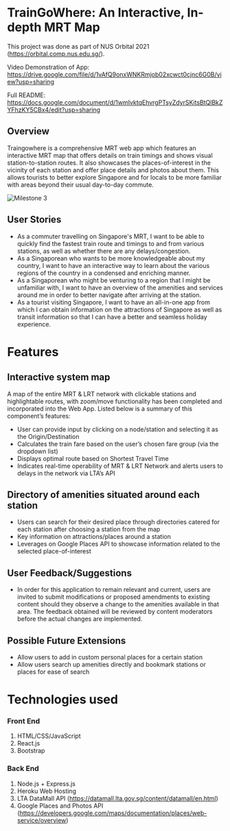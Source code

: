 # TrainGoWhere: An Interactive, In-depth MRT Map

This project was done as part of NUS Orbital 2021 (https://orbital.comp.nus.edu.sg/).

Video Demonstration of App: https://drive.google.com/file/d/1vAfQ9onxWNKRmjob02xcwct0cjnc6G0B/view?usp=sharing

Full README: https://docs.google.com/document/d/1wmIvktqEhvrgPTsyZdyrSKitsBtQlBkZYFhzKY5CBx4/edit?usp=sharing

## Overview

Traingowhere is a comprehensive MRT web app which features an interactive MRT map that offers details on train timings and shows visual station-to-station routes. It also showcases the places-of-interest in the vicinity of each station and offer place details and photos about them. This allows tourists to better explore Singapore and for locals to be more familiar with areas beyond their usual day-to-day commute.

![Milestone 3](https://user-images.githubusercontent.com/39799639/128197929-b3eda424-881c-423a-9dc3-67ddb4b86ee5.png)



## User Stories

- As a commuter travelling on Singapore's MRT, I want to be able to quickly find the fastest train route and timings to and from various stations, as well as whether there are any delays/congestion.
- As a Singaporean who wants to be more knowledgeable about my country, I want to have an interactive way to learn about the various regions of the country in a condensed and enriching manner.
- As a Singaporean who might be venturing to a region that I might be unfamiliar with, I want to have an overview of the amenities and services around me in order to better navigate after arriving at the station.
- As a tourist visiting Singapore, I want to have an all-in-one app from which I can obtain information on the attractions of Singapore as well as transit information so that I can have a better and seamless holiday experience.


# Features 

## Interactive system map
A map of the entire MRT & LRT network with clickable stations and highlightable routes, with zoom/move functionality has been completed and incorporated into the Web App. Listed below is a summary of this component’s features:

- User can provide input by clicking on a node/station and selecting it as the Origin/Destination
- Calculates the train fare based on the user’s chosen fare group (via the dropdown list)
- Displays optimal route based on Shortest Travel Time
- Indicates real-time operability of MRT & LRT Network and alerts users to delays in the network via LTA’s API


## Directory of amenities situated around each station
- Users can search for their desired place through directories catered for each station after choosing a station from the map
- Key information on attractions/places around a station
- Leverages on Google Places API to showcase information related to the selected place-of-interest


## User Feedback/Suggestions
- In order for this application to remain relevant and current, users are invited to submit modifications or proposed amendments to existing content should they observe a change to the amenities available in that area. The feedback obtained will be reviewed by content moderators before the actual changes are implemented. 

## Possible Future Extensions
- Allow users to add in custom personal places for a certain station
- Allow users search up amenities directly and bookmark stations or places for ease of search


# Technologies used

### Front End
1. HTML/CSS/JavaScript 
2. React.js
3. Bootstrap

### Back End
1. Node.js + Express.js
2. Heroku Web Hosting
3. LTA DataMall API (https://datamall.lta.gov.sg/content/datamall/en.html)
4. Google Places and Photos API (https://developers.google.com/maps/documentation/places/web-service/overview)





